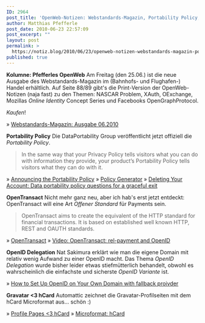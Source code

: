 ```yaml
---
ID: 2964
post_title: 'OpenWeb-Notizen: Webstandards-Magazin, Portability Policy, OpenTransact, Gravatar'
author: Matthias Pfefferle
post_date: 2010-06-23 22:57:09
post_excerpt: ""
layout: post
permalink: >
  https://notiz.blog/2010/06/23/openweb-notizen-webstandards-magazin-portability-policy-opentransact-gravatar/
published: true
---
```

<strong>Kolumne: Pfefferles OpenWeb</strong>
Am Freitag (den 25.06.) ist die neue Ausgabe des Webstandards-Magazin im (Bahnhofs- und Flughafen-) Handel erhältlich. Auf Seite 88/89 gibt's die Print-Version der OpenWeb-Notizen (naja fast) zu den Themen: NASCAR Problem, XAuth, OExchange, Mozillas <em>Online Identity</em> Concept Series und Facebooks OpenGraphProtocol. 

<em>Kaufen</em>!

&raquo; <a href="http://www.webstandards-magazin.de/index.php/index/ausgabe-06-10-sicherheit" rel="bookmark">Webstandards-Magazin: Ausgabe 06.2010</a>

<strong>Portability Policy</strong>
Die DataPortability Group veröffentlicht jetzt offiziell die <em>Portability Policy</em>.
<blockquote>In the same way that your Privacy Policy tells visitors what you can do with information they provide, your product’s Portability Policy tells visitors what they can do with it.</blockquote>

&raquo; <a href="http://blog.dataportability.org/2010/06/23/announcing-the-portability-policy/" rel="bookmark">Announcing the Portability Policy</a>
&raquo; <a href="http://portabilitypolicy.org/generator.html" rel="bookmark">Policy Generator</a>
&raquo; <a href="http://blog.dataportability.org/2010/06/15/deleting-your-account-data-portability-policy-questions-for-a-graceful-exit/" rel="bookmark">Deleting Your Account: Data portability policy questions for a graceful exit</a>

<strong>OpenTransact</strong>
Nicht mehr ganz neu, aber ich hab's erst jetzt entdeckt: OpenTransact will eine Art <em>Offener Standard</em> für Payments sein.

<blockquote>OpenTransact aims to create the equivalent of the HTTP standard for financial transactions. It is based on established well known HTTP, REST and OAUTH standards.</blockquote>

&raquo; <a href="http://www.opentransact.org/" rel="bookmark">OpenTransact</a>
&raquo; <a href="http://www.youtube.com/watch?v=orEe9dg5gRI" rel="bookmark">Video: OpenTransact: rel-payment and OpenID</a>

<strong>OpenID Delegation</strong>
Nat Sakimura erklärt wie man die eigene Domain mit relativ wenig Aufwand zu einer OpenID macht. Das Thema <em>OpenID Delegation</em> wurde bisher leider etwas stiefmütterlich behandelt, obwohl es wahrscheinlich die einfachste und sicherste <em>OpenID Variante</em> ist.

&raquo; <a href="http://www.sakimura.org/en/modules/wordpress/how-to-set-up-openid-on-your-own-domain-with-fallback-proivder/" rel="bookmark">How to Set Up OpenID on Your Own Domain with fallback proivder</a>

<strong>Gravatar &lt;3 hCard</strong>
Automattic zeichnet die Gravatar-Profilseiten mit dem hCard Microformat aus... schön :)

&raquo; <a href="http://blog.gravatar.com/2010/06/22/hcard-profile-pages/" rel="bookmark">Profile Pages &lt;3 hCard</a>
&raquo; <a href="http://microformats.org/wiki/hcard" rel="bookmark">Microformat: hCard</a>